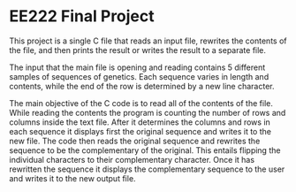 # EE222 Final Project

This project is a single C file that reads an input file, rewrites the contents of the file, and then prints the result or writes the result to a separate file.

The input that the main file is opening and reading contains 5 different samples of sequences of genetics. Each sequence varies in length and contents, while the end of the row is determined by a new line character.

The main objective of the C code is to read all of the contents of the file. While reading the contents the program is counting the number of rows and columns inside the text file. After it determines the columns and rows in each sequence it displays first the original sequence and writes it to the new file. The code then reads the original sequence and rewrites the sequence to be the complementary of the original. This entails flipping the individual characters to their complementary character. Once it has rewritten the sequence it displays the complementary sequence to the user and writes it to the new output file.
